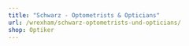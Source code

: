 ```yaml
---
title: "Schwarz - Optometrists & Opticians"
url: /wrexham/schwarz-optometrists-und-opticians/
shop: Optiker
---
```

